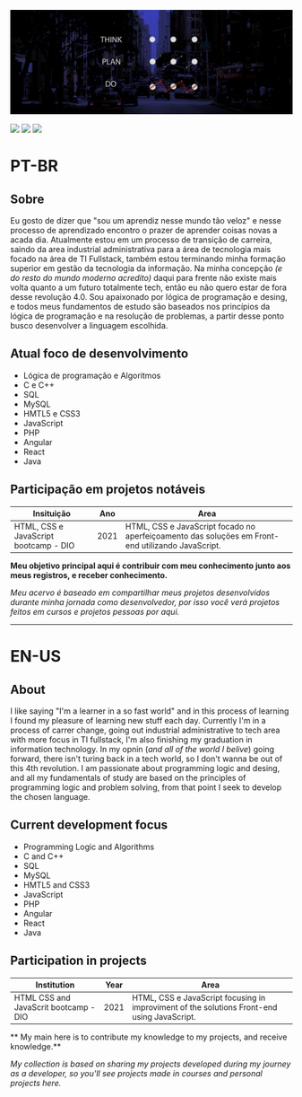 ![Alt ou título da imagem](https://github.com/Igords-goncalves/Igords-goncalves/blob/main/facebook%20mask.jpg)

[<img target="blank" src="https://img.shields.io/badge/twitter-%231DA1F2.svg?&style=for-the-badge&logo=twitter&logoColor=white" />](https://twitter.com/USERNAME) 
[<img target="blank" src="https://img.shields.io/badge/linkedin-%230077B5.svg?&style=for-the-badge&logo=linkedin&logoColor=white" />](https://www.linkedin.com/in/igor-gonçalves-84647235/)
[<img target="blank" src = "https://img.shields.io/badge/instagram-%23E4405F.svg?&style=for-the-badge&logo=instagram&logoColor=white">](https://www.instagram.com/ds_igorgoncalves/)

# PT-BR

## Sobre

Eu gosto de dizer que "sou um aprendiz nesse mundo tão veloz" e nesse processo de aprendizado encontro o prazer de aprender coisas novas a acada dia. 
Atualmente estou em um processo de transição de carreira, saindo da area industrial administrativa para a área de tecnologia mais focado na área de TI Fullstack, também estou terminando minha formação superior em gestão da tecnologia da informação. Na minha concepção _(e do resto do mundo moderno acredito)_ daqui para frente não existe mais volta quanto a um futuro totalmente tech, então eu não quero estar de fora desse revolução 4.0. 
Sou apaixonado por lógica de programação e desing, e todos meus fundamentos de estudo são baseados nos princípios da lógica de programação e na resolução de problemas, a partir desse ponto busco desenvolver a linguagem escolhida.

## Atual foco de desenvolvimento

* Lógica de programação e Algoritmos
* C e C++
* SQL
* MySQL
* HMTL5 e CSS3
* JavaScript
* PHP
* Angular
* React
* Java

## Participação em projetos notáveis

Insituição         | Ano   | Area                                                                              |
------------------ | ----- | --------------------------------------------------------------------------------  |
HTML, CSS e JavaScript bootcamp - DIO  | 2021  | HTML, CSS e JavaScript focado no aperfeiçoamento das soluções em Front-end utilizando JavaScript.|

**Meu objetivo principal aqui é contribuir com meu conhecimento junto aos meus registros, e receber conhecimento.**

_Meu acervo é baseado em compartilhar meus projetos desenvolvidos durante minha jornada como desenvolvedor, por isso você verá projetos feitos em cursos e projetos pessoas por aqui._

___________________________________________________________________________

# EN-US

## About

I like saying "I'm a learner in a so fast world"  and in this process of learning I found my pleasure of learning new stuff each day.
Currently I'm in a process of carrer change, going out industrial administrative to tech area with more focus in TI fullstack, I'm also finishing my graduation in information technology. In my opnin (_and all of the world I belive_) going forward, there isn't turing back in a tech world, so I don't wanna be out of this 4th revolution.
I am passionate about programming logic and desing, and all my fundamentals of study are based on the principles of programming logic and problem solving, from that point I seek to develop the chosen language.

## Current development focus

* Programming Logic and Algorithms
* C and C++
* SQL
* MySQL
* HMTL5 and CSS3
* JavaScript
* PHP
* Angular
* React
* Java

## Participation in projects

Institution     | Year   | Area                                                                              |
------------------ | ----- | --------------------------------------------------------------------------------  |
HTML CSS and JavaScrit bootcamp - DIO  | 2021  | HTML, CSS e JavaScript focusing in improviment of the solutions Front-end using JavaScript. |

** My main here is to contribute my knowledge to my projects, and receive knowledge.**

_My collection is based on sharing my projects developed during my journey as a developer, so you'll see projects made in courses and personal projects here._
